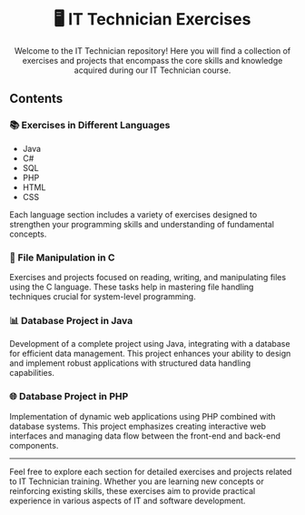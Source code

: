 <h1 align="center">🖥️ IT Technician Exercises</h1>

<p align="center">Welcome to the IT Technician repository! Here you will find a collection of exercises and projects that encompass the core skills and knowledge acquired during our IT Technician course.</p>

## Contents

### 📚 Exercises in Different Languages

- Java
- C#
- SQL
- PHP
- HTML
- CSS

Each language section includes a variety of exercises designed to strengthen your programming skills and understanding of fundamental concepts.

### 📂 File Manipulation in C

Exercises and projects focused on reading, writing, and manipulating files using the C language. These tasks help in mastering file handling techniques crucial for system-level programming.

### 📊 Database Project in Java

Development of a complete project using Java, integrating with a database for efficient data management. This project enhances your ability to design and implement robust applications with structured data handling capabilities.

### 🌐 Database Project in PHP

Implementation of dynamic web applications using PHP combined with database systems. This project emphasizes creating interactive web interfaces and managing data flow between the front-end and back-end components.

---

Feel free to explore each section for detailed exercises and projects related to IT Technician training. Whether you are learning new concepts or reinforcing existing skills, these exercises aim to provide practical experience in various aspects of IT and software development.

